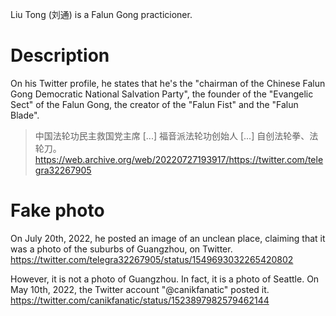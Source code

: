 Liu Tong (刘通) is a Falun Gong practicioner.

# Description
On his Twitter profile, he states that he's the "chairman of the Chinese Falun Gong Democratic National Salvation Party", the founder of the "Evangelic Sect" of the Falun Gong, the creator of the "Falun Fist" and the "Falun Blade".
> 中国法轮功民主救国党主席 [...] 福音派法轮功创始人 [...] 自创法轮拳、法轮刀。
https://web.archive.org/web/20220727193917/https://twitter.com/telegra32267905

# Fake photo
On July 20th, 2022, he posted an image of an unclean place, claiming that it was a photo of the suburbs of Guangzhou, on Twitter.
https://twitter.com/telegra32267905/status/1549693032265420802

However, it is not a photo of Guangzhou. In fact, it is a photo of Seattle. On May 10th, 2022, the Twitter account "@canikfanatic" posted it.
https://twitter.com/canikfanatic/status/1523897982579462144
